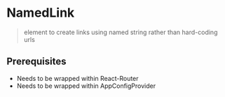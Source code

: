 # NamedLink

> element to create links using named string rather than hard-coding urls

## Prerequisites

 * Needs to be wrapped within React-Router 
 * Needs to be wrapped within AppConfigProvider
